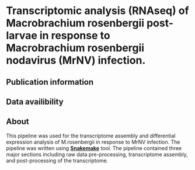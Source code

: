 # Transcriptomic analysis (RNAseq) of Macrobrachium rosenbergii post-larvae in response to Macrobrachium rosenbergii nodavirus (MrNV) infection.

## Publication information

## Data availibility

## About
This pipeline was used for the transcriptome assembly and differential expression analysis of M.rosenbergii in response to MrNV infection. The pipeline was written using **[Snakemake](https://snakemake.readthedocs.io/en/stable/)** tool. The pipeline contained three major sections including raw data pre-processing, transcriptome assembly, and post-processing of the transcriptome. 

